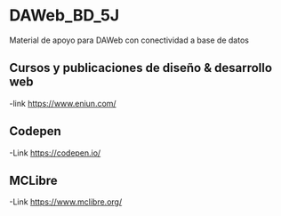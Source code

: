 # DAWeb_BD_5J
Material de apoyo para DAWeb con conectividad a base de datos
## Cursos y publicaciones de diseño & desarrollo web
-link https://www.eniun.com/
## Codepen
-Link https://codepen.io/
## MCLibre
-Link https://www.mclibre.org/
